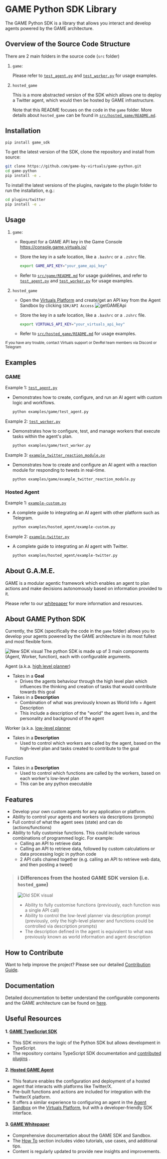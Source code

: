 # GAME Python SDK Library
The GAME Python SDK is a library that allows you interact and develop agents powered by the GAME architecture.

## Overview of the Source Code Structure 

There are 2 main folders in the source code (`src` folder)

1. `game`:

    Please refer to [`test_agent.py`](examples/game/test_agent.py) and [`test_worker.py`](examples/game/test_worker.py) for usage examples.

2. `hosted_game`<br/>

    This is a more abstracted version of the SDK which allows one to deploy a Twitter agent, which would then be hosted by GAME infrastructure. 
    
    Note that this README focuses on the code in the `game` folder. More details about `hosted_game` can be found in [`src/hosted_game/README.md`](src/game_sdk/hosted_game/README.md).

## Installation
```bash
pip install game_sdk
```

To get the latest version of the SDK, clone the repository and install from source:
```bash
git clone https://github.com/game-by-virtuals/game-python.git
cd game-python
pip install -e .
```
To install the latest versions of the plugins, navigate to the plugin folder to run the installation, e.g.:
```bash
cd plugins/twitter
pip install -e .
```

## Usage
1. `game`:
   - Request for a GAME API key in the Game Console https://console.game.virtuals.io/ 
   - Store the key in a safe location, like a `.bashrc` or a `.zshrc` file. 
      
      ```bash
      export GAME_API_KEY="your_game_api_key"
      ```
   - Refer to [`src/game/README.md`](src/game_sdk/game/README.md) for usage guidelines, and refer to [`test_agent.py`](examples/game/test_agent.py) and [`test_worker.py`](examples/game/test_worker.py) for usage examples.

2. `hosted_game`<br/>
    - Open the [Virtuals Platform](https://app.virtuals.io/) and create/get an API key from the Agent Sandbox by clicking `SDK/API Access`
      ![getGAMEApi](docs/imgs/accesskey.jpg)
    
    - Store the key in a safe location, like a `.bashrc` or a `.zshrc` file. 
      
      ```bash
      export VIRTUALS_API_KEY="your_virtuals_api_key"
      ```
    - Refer to [`src/hosted_game/README.md`](src/game_sdk/hosted_game/README.md) for usage examples.
  
<small> If you have any trouble, contact Virtuals support or DevRel team members via Discord or Telegram </small>

## Examples
  ### GAME
  Example 1: [`test_agent.py`](examples/game/test_agent.py) 
  - Demonstrates how to create, configure, and run an AI agent with custom logic and workflows.
    ```bash
    python examples/game/test_agent.py
    ```

  Example 2: [`test_worker.py`](examples/game/test_worker.py)
  - Demonstrates how to configure, test, and manage workers that execute tasks within the agent's plan.
    ```bash
    python examples/game/test_worker.py
    ```

  Example 3: [`example_twitter_reaction_module.py`](examples/game/example_twitter_reaction_module.py)
  - Demonstrates how to create and configure an AI agent with a reaction module for responding to tweets in real-time.
    ```bash
    python examples/game/example_twitter_reaction_module.py
    ```
  
  ### Hosted Agent
  Example 1: [`example-custom.py`](examples/hosted_agent/example-custom.py) 
  - A complete guide to integrating an AI agent with other platform such as Telegram.
    ```bash
    python examples/hosted_agent/example-custom.py
    ```
  
  Example 2: [`example-twitter.py`](examples/hosted_agent/example-twitter.py)
  - A complete guide to integrating an AI agent with Twitter.
    ```bash
    python examples/hosted_agent/example-twitter.py
    ```

## About G.A.M.E.
GAME is a modular agentic framework which enables an agent to plan actions and make decisions autonomously based on information provided to it.

Please refer to our [whitepaper](https://docs.game.virtuals.io/) for more information and resources.

## About GAME Python SDK
Currently, the SDK (specifically the code in the `game` folder) allows you to develop your agents powered by the GAME architecture in its most fullest and most flexible form.

![New SDK visual](docs/imgs/new_sdk_visual.png)
The python SDK is made up of 3 main components (Agent, Worker, function), each with configurable arguments.

Agent (a.k.a. [high level planner](https://docs.game.virtuals.io/))
- Takes in a <b>Goal</b>
  - Drives the agents behaviour through the high level plan which influences the thinking and creation of tasks that would contribute towards this goal
- Takes in a <b>Description</b>
  - Combination of what was previously known as World Info + Agent Description
  - This include a description of the "world" the agent lives in, and the personality and background of the agent

Worker (a.k.a. [low-level planner](https://docs.game.virtuals.io/) 
- Takes in a <b>Description</b>
  - Used to control which workers are called by the agent, based on the high-level plan and tasks created to contribute to the goal

Function
- Takes in a <b>Description</b>
  - Used to control which functions are called by the workers, based on each worker's low-level plan
  - This can be any python executable

## Features
- Develop your own custom agents for any application or platform. 
- Ability to control your agents and workers via descriptions (prompts)
- Full control of what the agent sees (state) and can do (actions/functions)
- Ability to fully customise functions. This could include various combinations of programmed logic. For example:
  - Calling an API to retrieve data
  - Calling an API to retrieve data, followed by custom calculations or data processing logic in python code
  - 2 API calls chained together (e.g. calling an API to retrieve web data, and then posting a tweet)

> ### ℹ️ Differences from the hosted GAME SDK version (i.e. `hosted_game`)
>![Old SDK visual](docs/imgs/old_sdk_visual.png)
> - Ability to fully customise functions (previously, each function was a single API call)
> - Ability to control the low-level planner via description prompt (previously, only the high-level planner and functions could be controlled via description prompts)
> - The description defined in the agent is equivalent to what was previously known as world information and agent description

## How to Contribute
Want to help improve the project? Please see our detailed [Contribution Guide](./CONTRIBUTION_GUIDE.md).

## Documentation
Detailed documentation to better understand the configurable components and the GAME architecture can be found on [here](https://whitepaper.virtuals.io/developer-documents/game-framework).

## Useful Resources

#### 1. [GAME TypeScript SDK](https://github.com/game-by-virtuals/game-node)
   - This SDK mirrors the logic of the Python SDK but allows development in TypeScript.
   - The repository contains TypeScript SDK documentation and [contributed plugins](https://github.com/game-by-virtuals/game-node/tree/main/plugins) .

#### 2. [Hosted GAME Agent](./src/game_sdk/hosted_game/README.md)
   - This feature enables the configuration and deployment of a hosted agent that interacts with platforms like Twitter/X.
   - Pre-built functions and actions are included for integration with the Twitter/X platform.
   - It offers a similar experience to configuring an agent in the [Agent Sandbox](https://game-lite.virtuals.io/) on the [Virtuals Platform](https://app.virtuals.io/), but with a developer-friendly SDK interface.

#### 3. [GAME Whitepaper](https://whitepaper.virtuals.io/developer-documents/game-framework)
   - Comprehensive documentation about the GAME SDK and Sandbox.
   - The [How To](https://docs.game.virtuals.io/how-to) section includes video tutorials, use cases, and additional tips.
   - Content is regularly updated to provide new insights and improvements.
